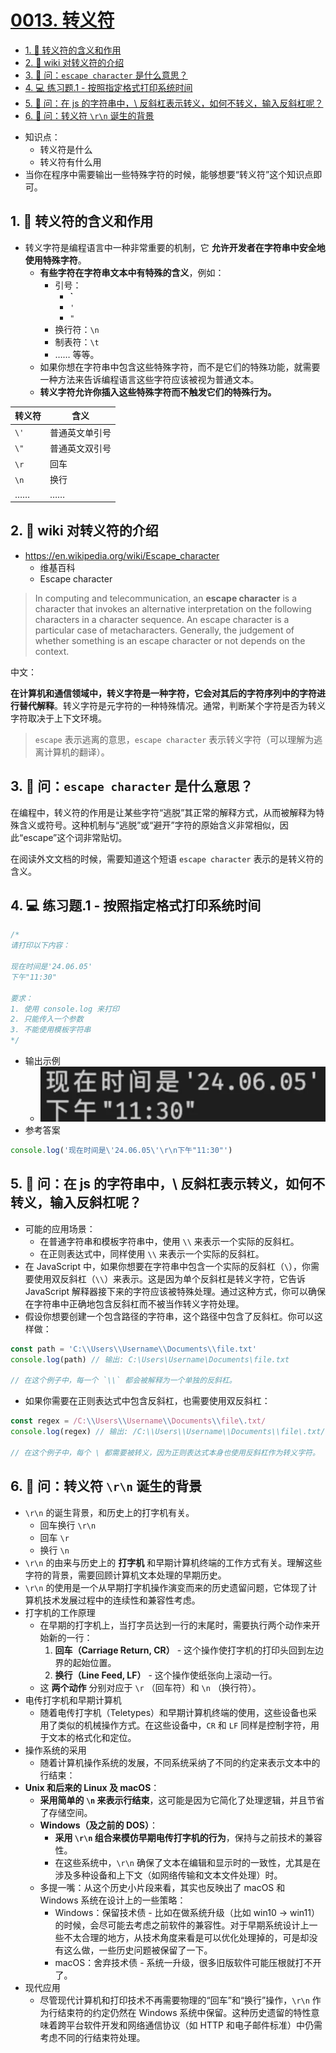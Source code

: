 # [0013. 转义符](https://github.com/Tdahuyou/TNotes.html-css-js/tree/main/notes/0013.%20%E8%BD%AC%E4%B9%89%E7%AC%A6)

<!-- region:toc -->
- [1. 📒 转义符的含义和作用](#1--转义符的含义和作用)
- [2. 🔗 wiki 对转义符的介绍](#2--wiki-对转义符的介绍)
- [3. 🤔 问：`escape character` 是什么意思？](#3--问escape-character-是什么意思)
- [4. 💻 练习题.1 - 按照指定格式打印系统时间](#4--练习题1---按照指定格式打印系统时间)
- [5. 🤔 问：在 js 的字符串中，\ 反斜杠表示转义，如何不转义，输入反斜杠呢？](#5--问在-js-的字符串中-反斜杠表示转义如何不转义输入反斜杠呢)
- [6. 🤔 问：转义符 `\r\n` 诞生的背景](#6--问转义符-rn-诞生的背景)
<!-- endregion:toc -->
- 知识点：
  - 转义符是什么
  - 转义符有什么用
- 当你在程序中需要输出一些特殊字符的时候，能够想要“转义符”这个知识点即可。

## 1. 📒 转义符的含义和作用

- 转义字符是编程语言中一种非常重要的机制，它 **允许开发者在字符串中安全地使用特殊字符**。
  - **有些字符在字符串文本中有特殊的含义**，例如：
    - 引号：
      - **`**
      - `'`
      - `"`
    - 换行符：`\n`
    - 制表符：`\t`
    - …… 等等。
  - 如果你想在字符串中包含这些特殊字符，而不是它们的特殊功能，就需要一种方法来告诉编程语言这些字符应该被视为普通文本。
  - **转义字符允许你插入这些特殊字符而不触发它们的特殊行为。**

| 转义符 | 含义           |
| ------ | -------------- |
| `\'`   | 普通英文单引号 |
| `\"`   | 普通英文双引号 |
| `\r`   | 回车           |
| `\n`   | 换行           |
| ……     | ……             |

## 2. 🔗 wiki 对转义符的介绍

- https://en.wikipedia.org/wiki/Escape_character
  - 维基百科
  - Escape character

> In computing and telecommunication, an **escape character** is a character that invokes an alternative interpretation on the following characters in a character sequence. An escape character is a particular case of metacharacters. Generally, the judgement of whether something is an escape character or not depends on the context.

中文：

**在计算机和通信领域中，转义字符是一种字符，它会对其后的字符序列中的字符进行替代解释**。转义字符是元字符的一种特殊情况。通常，判断某个字符是否为转义字符取决于上下文环境。

> `escape` 表示逃离的意思，`escape character` 表示转义字符（可以理解为逃离计算机的翻译）。

## 3. 🤔 问：`escape character` 是什么意思？

在编程中，转义符的作用是让某些字符“逃脱”其正常的解释方式，从而被解释为特殊含义或符号。这种机制与“逃脱”或“避开”字符的原始含义非常相似，因此“escape”这个词非常贴切。

在阅读外文文档的时候，需要知道这个短语 `escape character` 表示的是转义符的含义。

## 4. 💻 练习题.1 - 按照指定格式打印系统时间

```javascript
/*
请打印以下内容：

现在时间是'24.06.05'
下午"11:30"

要求：
1. 使用 console.log 来打印
2. 只能传入一个参数
3. 不能使用模板字符串
*/
```

- 输出示例
  - ![](assets/2024-12-28-12-09-17.png)
- 参考答案

```javascript
console.log('现在时间是\'24.06.05\'\r\n下午"11:30"')
```

## 5. 🤔 问：在 js 的字符串中，\ 反斜杠表示转义，如何不转义，输入反斜杠呢？

- 可能的应用场景：
  - 在普通字符串和模板字符串中，使用 `\\` 来表示一个实际的反斜杠。
  - 在正则表达式中，同样使用 `\\` 来表示一个实际的反斜杠。
- 在 JavaScript 中，如果你想要在字符串中包含一个实际的反斜杠（`\`），你需要使用双反斜杠（`\\`）来表示。这是因为单个反斜杠是转义字符，它告诉 JavaScript 解释器接下来的字符应该被特殊处理。通过这种方式，你可以确保在字符串中正确地包含反斜杠而不被当作转义字符处理。
- 假设你想要创建一个包含路径的字符串，这个路径中包含了反斜杠。你可以这样做：

```javascript
const path = 'C:\\Users\\Username\\Documents\\file.txt'
console.log(path) // 输出: C:\Users\Username\Documents\file.txt

// 在这个例子中，每一个 `\\` 都会被解释为一个单独的反斜杠。
```

- 如果你需要在正则表达式中包含反斜杠，也需要使用双反斜杠：

```javascript
const regex = /C:\\Users\\Username\\Documents\\file\.txt/
console.log(regex) // 输出: /C:\\Users\\Username\\Documents\\file\.txt/

// 在这个例子中，每个 \ 都需要被转义，因为正则表达式本身也使用反斜杠作为转义字符。
```

## 6. 🤔 问：转义符 `\r\n` 诞生的背景

- `\r\n` 的诞生背景，和历史上的打字机有关。
  - 回车换行 `\r\n`
  - 回车 `\r`
  - 换行 `\n`
- `\r\n` 的由来与历史上的 **打字机** 和早期计算机终端的工作方式有关。理解这些字符的背景，需要回顾计算机文本处理的早期历史。
- `\r\n` 的使用是一个从早期打字机操作演变而来的历史遗留问题，它体现了计算机技术发展过程中的连续性和兼容性考虑。
- 打字机的工作原理
  - 在早期的打字机上，当打字员达到一行的末尾时，需要执行两个动作来开始新的一行：
    1. **回车（Carriage Return, CR）** - 这个操作使打字机的打印头回到左边界的起始位置。
    2. **换行（Line Feed, LF）** - 这个操作使纸张向上滚动一行。
  - 这 **两个动作** 分别对应于 `\r` （回车符）和 `\n` （换行符）。
- 电传打字机和早期计算机
  - 随着电传打字机（Teletypes）和早期计算机终端的使用，这些设备也采用了类似的机械操作方式。在这些设备中，`CR` 和 `LF` 同样是控制字符，用于文本的格式化和定位。
- 操作系统的采用
  - 随着计算机操作系统的发展，不同系统采纳了不同的约定来表示文本中的行结束：
- **Unix 和后来的 Linux 及 macOS**：
  - **采用简单的 `\n` 来表示行结束**，这可能是因为它简化了处理逻辑，并且节省了存储空间。
  - **Windows（及之前的 DOS）**：
    - **采用 `\r\n` 组合来模仿早期电传打字机的行为**，保持与之前技术的兼容性。
    - 在这些系统中，`\r\n` 确保了文本在编辑和显示时的一致性，尤其是在涉及多种设备和上下文（如网络传输和文本文件处理）时。
  - 多提一嘴：从这个历史小片段来看，其实也反映出了 macOS 和 Windows 系统在设计上的一些策略：
    - Windows：保留技术债 - 比如在做系统升级（比如 win10 -> win11）的时候，会尽可能去考虑之前软件的兼容性。对于早期系统设计上一些不太合理的地方，从技术角度来看是可以优化处理掉的，可是却没有这么做，一些历史问题被保留了一下。
    - macOS：舍弃技术债 - 系统一升级，很多旧版软件可能压根就打不开了。
- 现代应用
  - 尽管现代计算机和打印技术不再需要物理的“回车”和“换行”操作，`\r\n` 作为行结束符的约定仍然在 Windows 系统中保留。这种历史遗留的特性意味着跨平台软件开发和网络通信协议（如 HTTP 和电子邮件标准）中仍需考虑不同的行结束符处理。
